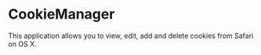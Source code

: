 # CookieManager
This application allows you to view, edit, add and delete cookies from Safari on OS X.

